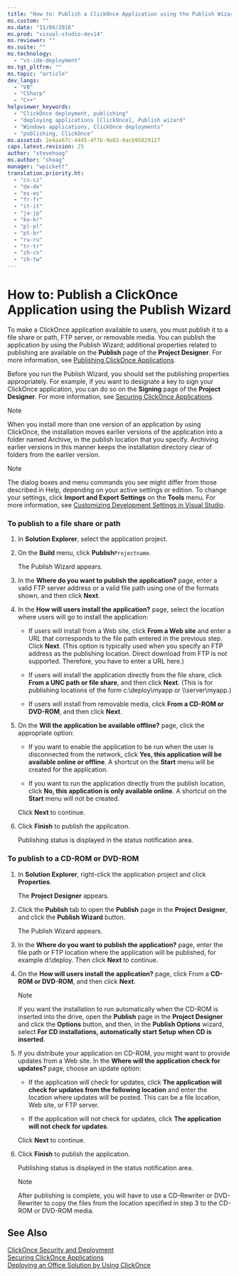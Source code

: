 ```yaml
---
title: "How to: Publish a ClickOnce Application using the Publish Wizard | Microsoft Docs"
ms.custom: ""
ms.date: "11/04/2016"
ms.prod: "visual-studio-dev14"
ms.reviewer: ""
ms.suite: ""
ms.technology: 
  - "vs-ide-deployment"
ms.tgt_pltfrm: ""
ms.topic: "article"
dev_langs: 
  - "VB"
  - "CSharp"
  - "C++"
helpviewer_keywords: 
  - "ClickOnce deployment, publishing"
  - "deploying applications [ClickOnce], Publish wizard"
  - "Windows applications, ClickOnce deployments"
  - "publishing, ClickOnce"
ms.assetid: 2e4aa67c-4445-4f7b-9e03-9acb95829127
caps.latest.revision: 25
author: "stevehoag"
ms.author: "shoag"
manager: "wpickett"
translation.priority.ht: 
  - "cs-cz"
  - "de-de"
  - "es-es"
  - "fr-fr"
  - "it-it"
  - "ja-jp"
  - "ko-kr"
  - "pl-pl"
  - "pt-br"
  - "ru-ru"
  - "tr-tr"
  - "zh-cn"
  - "zh-tw"
---
```

# How to: Publish a ClickOnce Application using the Publish Wizard
To make a ClickOnce application available to users, you must publish it to a file share or path, FTP server, or removable media. You can publish the application by using the Publish Wizard; additional properties related to publishing are available on the **Publish** page of the **Project Designer**. For more information, see [Publishing ClickOnce Applications](../deployment/publishing-clickonce-applications.md).  
  
 Before you run the Publish Wizard, you should set the publishing properties appropriately. For example, if you want to designate a key to sign your ClickOnce application, you can do so on the **Signing** page of the **Project Designer**. For more information, see [Securing ClickOnce Applications](../deployment/securing-clickonce-applications.md).  
  
> [!NOTE]
>  When you install more than one version of an application by using ClickOnce, the installation moves earlier versions of the application into a folder named Archive, in the publish location that you specify. Archiving earlier versions in this manner keeps the installation directory clear of folders from the earlier version.  
  
> [!NOTE]
>  The dialog boxes and menu commands you see might differ from those described in Help, depending on your active settings or edition. To change your settings, click **Import and Export Settings** on the **Tools** menu. For more information, see [Customizing Development Settings in Visual Studio](http://msdn.microsoft.com/en-us/22c4debb-4e31-47a8-8f19-16f328d7dcd3).  
  
### To publish to a file share or path  
  
1.  In **Solution Explorer**, select the application project.  
  
2.  On the **Build** menu, click **Publish**`Projectname`.  
  
     The Publish Wizard appears.  
  
3.  In the **Where do you want to publish the application?** page, enter a valid FTP server address or a valid file path using one of the formats shown, and then click **Next**.  
  
4.  In the **How will users install the application?** page, select the location where users will go to install the application:  
  
    -   If users will install from a Web site, click **From a Web site** and enter a URL that corresponds to the file path entered in the previous step. Click **Next**. (This option is typically used when you specify an FTP address as the publishing location. Direct download from FTP is not supported. Therefore, you have to enter a URL here.)  
  
    -   If users will install the application directly from the file share, click **From a UNC path or file share**, and then click **Next**. (This is for publishing locations of the form c:\deploy\myapp or \\\server\myapp.)  
  
    -   If users will install from removable media, click **From a CD-ROM or DVD-ROM**, and then click **Next**.  
  
5.  On the **Will the application be available offline?** page, click the appropriate option:  
  
    -   If you want to enable the application to be run when the user is disconnected from the network, click **Yes, this application will be available online or offline**. A shortcut on the **Start** menu will be created for the application.  
  
    -   If you want to run the application directly from the publish location, click **No, this application is only available online**. A shortcut on the **Start** menu will not be created.  
  
     Click **Next** to continue.  
  
6.  Click **Finish** to publish the application.  
  
     Publishing status is displayed in the status notification area.  
  
### To publish to a CD-ROM or DVD-ROM  
  
1.  In **Solution Explorer**, right-click the application project and click **Properties**.  
  
     The **Project Designer** appears.  
  
2.  Click the **Publish** tab to open the **Publish** page in the **Project Designer**, and click the **Publish Wizard** button.  
  
     The Publish Wizard appears.  
  
3.  In the **Where do you want to publish the application?** page, enter the file path or FTP location where the application will be published, for example d:\deploy. Then click **Next** to continue.  
  
4.  On the **How will users install the application?** page, click From a **CD-ROM or DVD-ROM**, and then click **Next**.  
  
    > [!NOTE]
    >  If you want the installation to run automatically when the CD-ROM is inserted into the drive, open the **Publish** page in the **Project Designer** and click the **Options** button, and then, in the **Publish Options** wizard, select **For CD installations, automatically start Setup when CD is inserted**.  
  
5.  If you distribute your application on CD-ROM, you might want to provide updates from a Web site. In the **Where will the application check for updates?** page, choose an update option:  
  
    -   If the application will check for updates, click **The application will check for updates from the following location** and enter the location where updates will be posted. This can be a file location, Web site, or FTP server.  
  
    -   If the application will not check for updates, click **The application will not check for updates**.  
  
     Click **Next** to continue.  
  
6.  Click **Finish** to publish the application.  
  
     Publishing status is displayed in the status notification area.  
  
    > [!NOTE]
    >  After publishing is complete, you will have to use a CD-Rewriter or DVD-Rewriter to copy the files from the location specified in step 3 to the CD-ROM or DVD-ROM media.  
  
## See Also  
 [ClickOnce Security and Deployment](../deployment/clickonce-security-and-deployment.md)   
 [Securing ClickOnce Applications](../deployment/securing-clickonce-applications.md)   
 [Deploying an Office Solution by Using ClickOnce](/office-dev/office-dev/deploying-an-office-solution-by-using-clickonce)